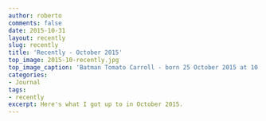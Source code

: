 ```yaml
---
author: roberto
comments: false
date: 2015-10-31
layout: recently
slug: recently
title: 'Recently - October 2015'
top_image: 2015-10-recently.jpg
top_image_caption: 'Batman Tomato Carroll - born 25 October 2015 at 10:30am'
categories:
- Journal
tags:
- recently
excerpt: Here's what I got up to in October 2015.
---
```

